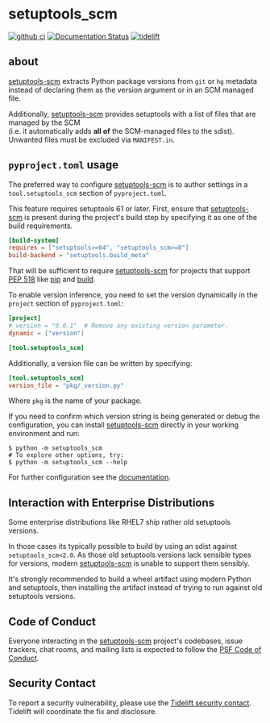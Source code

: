 # setuptools_scm
[![github ci](https://github.com/pypa/setuptools_scm/actions/workflows/python-tests.yml/badge.svg)](https://github.com/pypa/setuptools_scm/actions/workflows/python-tests.yml)
[![Documentation Status](https://readthedocs.org/projects/setuptools-scm/badge/?version=latest)](https://setuptools-scm.readthedocs.io/en/latest/?badge=latest)
[![tidelift](https://tidelift.com/badges/package/pypi/setuptools-scm) ](https://tidelift.com/subscription/pkg/pypi-setuptools-scm?utm_source=pypi-setuptools-scm&utm_medium=readme)

## about

[setuptools-scm] extracts Python package versions from `git` or
`hg` metadata instead of declaring them as the version argument
or in an SCM managed file.

Additionally, [setuptools-scm] provides setuptools
with a list of files that are managed by the SCM <br/>
(i.e. it automatically adds **all of** the SCM-managed files to the sdist).<br/>
Unwanted files must be excluded via `MANIFEST.in`.


## `pyproject.toml` usage

The preferred way to configure [setuptools-scm] is to author
settings in a `tool.setuptools_scm` section of `pyproject.toml`.

This feature requires setuptools 61 or later.
First, ensure that [setuptools-scm] is present during the project's
build step by specifying it as one of the build requirements.

```toml title="pyproject.toml"
[build-system]
requires = ["setuptools>=64", "setuptools_scm>=8"]
build-backend = "setuptools.build_meta"
```

That will be sufficient to require [setuptools-scm] for projects
that support [PEP 518] like [pip] and [build].

[pip]: https://pypi.org/project/pip
[build]: https://pypi.org/project/build
[PEP 518]: https://peps.python.org/pep-0518/


To enable version inference, you need to set the version
dynamically in the `project` section of `pyproject.toml`:

```toml title="pyproject.toml"
[project]
# version = "0.0.1"  # Remove any existing version parameter.
dynamic = ["version"]

[tool.setuptools_scm]
```

Additionally, a version file can be written by specifying:

```toml title="pyproject.toml"
[tool.setuptools_scm]
version_file = "pkg/_version.py"
```

Where `pkg` is the name of your package.

If you need to confirm which version string is being generated or debug the configuration,
you can install [setuptools-scm] directly in your working environment and run:

```console
$ python -m setuptools_scm
# To explore other options, try:
$ python -m setuptools_scm --help
```

For further configuration see the [documentation].

[setuptools-scm]: https://github.com/pypa/setuptools_scm
[documentation]: https://setuptools-scm.readthedocs.io/


## Interaction with Enterprise Distributions

Some enterprise distributions like RHEL7
ship rather old setuptools versions.

In those cases its typically possible to build by using an sdist against `setuptools_scm<2.0`.
As those old setuptools versions lack sensible types for versions,
modern [setuptools-scm] is unable to support them sensibly.

It's strongly recommended to build a wheel artifact using modern Python and setuptools,
then installing the artifact instead of trying to run against old setuptools versions.


## Code of Conduct


Everyone interacting in the [setuptools-scm] project's codebases, issue
trackers, chat rooms, and mailing lists is expected to follow the
[PSF Code of Conduct].

[PSF Code of Conduct]: https://github.com/pypa/.github/blob/main/CODE_OF_CONDUCT.md


## Security Contact

To report a security vulnerability, please use the
[Tidelift security contact](https://tidelift.com/security).
Tidelift will coordinate the fix and disclosure.
